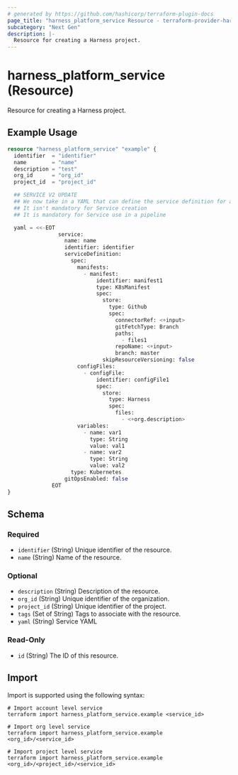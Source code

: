 ```yaml
---
# generated by https://github.com/hashicorp/terraform-plugin-docs
page_title: "harness_platform_service Resource - terraform-provider-harness"
subcategory: "Next Gen"
description: |-
  Resource for creating a Harness project.
---
```


# harness_platform_service (Resource)

Resource for creating a Harness project.

## Example Usage

```terraform
resource "harness_platform_service" "example" {
  identifier  = "identifier"
  name        = "name"
  description = "test"
  org_id      = "org_id"
  project_id  = "project_id"

  ## SERVICE V2 UPDATE
  ## We now take in a YAML that can define the service definition for a given Service
  ## It isn't mandatory for Service creation 
  ## It is mandatory for Service use in a pipeline

  yaml = <<-EOT
                service:
                  name: name
                  identifier: identifier
                  serviceDefinition:
                    spec:
                      manifests:
                        - manifest:
                            identifier: manifest1
                            type: K8sManifest
                            spec:
                              store:
                                type: Github
                                spec:
                                  connectorRef: <+input>
                                  gitFetchType: Branch
                                  paths:
                                    - files1
                                  repoName: <+input>
                                  branch: master
                              skipResourceVersioning: false
                      configFiles:
                        - configFile:
                            identifier: configFile1
                            spec:
                              store:
                                type: Harness
                                spec:
                                  files:
                                    - <+org.description>
                      variables:
                        - name: var1
                          type: String
                          value: val1
                        - name: var2
                          type: String
                          value: val2
                    type: Kubernetes
                  gitOpsEnabled: false
              EOT
}
```

<!-- schema generated by tfplugindocs -->
## Schema

### Required

- `identifier` (String) Unique identifier of the resource.
- `name` (String) Name of the resource.

### Optional

- `description` (String) Description of the resource.
- `org_id` (String) Unique identifier of the organization.
- `project_id` (String) Unique identifier of the project.
- `tags` (Set of String) Tags to associate with the resource.
- `yaml` (String) Service YAML

### Read-Only

- `id` (String) The ID of this resource.

## Import

Import is supported using the following syntax:

```shell
# Import account level service 
terraform import harness_platform_service.example <service_id>

# Import org level service 
terraform import harness_platform_service.example <org_id>/<service_id>

# Import project level service 
terraform import harness_platform_service.example <org_id>/<project_id>/<service_id>
```
